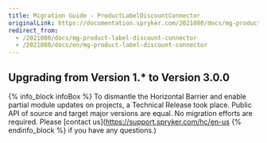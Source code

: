 ```yaml
---
title: Migration Guide - ProductLabelDiscountConnector
originalLink: https://documentation.spryker.com/2021080/docs/mg-product-label-discount-connector
redirect_from:
  - /2021080/docs/mg-product-label-discount-connector
  - /2021080/docs/en/mg-product-label-discount-connector
---
```


## Upgrading from Version 1.* to Version 3.0.0


{% info_block infoBox %}
To dismantle the Horizontal Barrier and enable partial module updates on projects, a Technical Release took place. Public API of source and target major versions are equal. No migration efforts are required. Please [contact us](https://support.spryker.com/hc/en-us
{% endinfo_block %} if you have any questions.)
